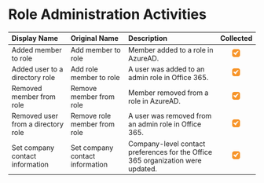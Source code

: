 # Role Administration Activities

| Display Name | Original Name | Description | Collected |
| :--- | :--- | :--- | :---: |
| Added member to role | Add member to role | Member added to a role in AzureAD. | ![](../../.gitbook/assets/checked.png) |
| Added user to a directory role | Add role member to role | A user was added to an admin role in Office 365. | ![](../../.gitbook/assets/checked.png) |
| Removed member from role | Remove member from role | Member removed from a role in AzureAD. | ![](../../.gitbook/assets/checked.png) |
| Removed user from a directory role | Remove role member from role | A user was removed from an admin role in Office 365. | ![](../../.gitbook/assets/checked.png) |
| Set company contact information | Set company contact information | Company-level contact preferences for the Office 365 organization were updated. | ![](../../.gitbook/assets/checked.png) |